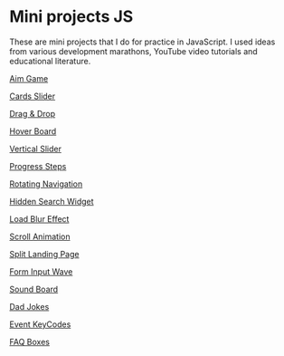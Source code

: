 # Mini projects JS

These are mini projects that I do for practice in JavaScript.
I used ideas from various development marathons, YouTube video tutorials and educational literature.

[Aim Game](https://andrey-roshchupkin.github.io/mini-projects-js/1_aim_game)

[Cards Slider](https://andrey-roshchupkin.github.io/mini-projects-js/2_cards_slider)

[Drag & Drop](https://andrey-roshchupkin.github.io/mini-projects-js/3_drag_n_drop)

[Hover Board](https://andrey-roshchupkin.github.io/mini-projects-js/4_hover_board)

[Vertical Slider](https://andrey-roshchupkin.github.io/mini-projects-js/5_slider)

[Progress Steps](https://andrey-roshchupkin.github.io/mini-projects-js/6_progress_steps)

[Rotating Navigation](https://andrey-roshchupkin.github.io/mini-projects-js/7_rotating_navigation)

[Hidden Search Widget](https://andrey-roshchupkin.github.io/mini-projects-js/8_hidden_search_widget)

[Load Blur Effect](https://andrey-roshchupkin.github.io/mini-projects-js/9_load_blur_effect)

[Scroll Animation](https://andrey-roshchupkin.github.io/mini-projects-js/10_scroll_animation)

[Split Landing Page](https://andrey-roshchupkin.github.io/mini-projects-js/11_split_landing_page)

[Form Input Wave](https://andrey-roshchupkin.github.io/mini-projects-js/12_form_wave_animation)

[Sound Board](https://andrey-roshchupkin.github.io/mini-projects-js/13_sound_board)

[Dad Jokes](https://andrey-roshchupkin.github.io/mini-projects-js/14_dad_jokes)

[Event KeyCodes](https://andrey-roshchupkin.github.io/mini-projects-js/15_key_code)

[FAQ Boxes](https://andrey-roshchupkin.github.io/mini-projects-js/16_faq_boxes)
